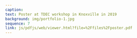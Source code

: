 ```yaml
---
caption:  
text: Poster at TDEC workshop in Knoxville in 2019
background: img/portfolio-1.jpg
sequence: 7
link: js/pdfjs/web/viewer.html?file=%2Ffiles%2Fposter.pdf
---
```


 
